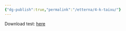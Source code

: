 ```yaml
---
{"dg-publish":true,"permalink":"/etterna/4-k-taixu/"}
---
```


Download test: [here](https://github.com/keannyooi/regenq-charting-archive/raw/refs/heads/main/etterna/sasakure.UK%20ft.%20lasah%20-%20taixu.zip)